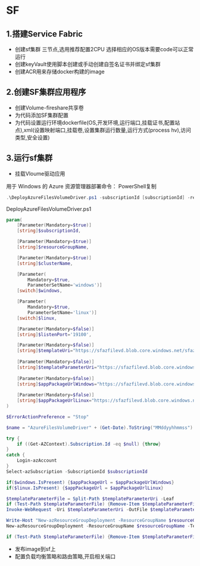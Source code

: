 # SF
## 1.搭建Service Fabric
- 创建sf集群 三节点,选用推荐配置2CPU 选择相应的OS版本需要code可以正常运行
- 创建keyVault使用脚本创建或手动创建自签名证书并绑定sf集群
- 创建ACR用来存储docker构建的image
## 2.创建SF集群应用程序
- 创建Volume-fireshare共享卷
- 为代码添加SF集群配置
- 为代码设置运行环境dockerfile(OS,开发环境,运行端口,挂载证书,配置站点),xml(设置映射端口,挂载卷,设置集群运行数量,运行方式(process hv),访问类型,安全设置)
## 3.运行sf集群
- 挂载Vloume驱动应用

用于 Windows 的 Azure 资源管理器部署命令：
PowerShell复制

 ```PowerShell
.\DeployAzureFilesVolumeDriver.ps1 -subscriptionId [subscriptionId] -resourceGroupName [resourceGroupName] -clusterName [clusterName] -windows
```
DeployAzureFilesVolumeDriver.ps1

```PowerShell
param(
    [Parameter(Mandatory=$true)]
    [string]$subscriptionId,

    [Parameter(Mandatory=$true)]
    [string]$resourceGroupName, 

    [Parameter(Mandatory=$true)]
    [string]$clusterName, 

    [Parameter(
        Mandatory=$true,
        ParameterSetName='windows')]
    [switch]$windows,

    [Parameter(
        Mandatory=$true,
        ParameterSetName='linux')]
    [switch]$linux,

    [Parameter(Mandatory=$false)]
    [string]$listenPort='19100',

    [Parameter(Mandatory=$false)]
    [string]$templateUri="https://sfazfilevd.blob.core.windows.net/sfazfilevd/AzureFilesVolumeDriver_template.json",
    
    [Parameter(Mandatory=$false)]
    [string]$templateParameterUri="https://sfazfilevd.blob.core.windows.net/sfazfilevd/AzureFilesVolumeDriver_parameters.json",
    
    [Parameter(Mandatory=$false)]
    [string]$appPackageUrlWindows="https://sfazfilevd.blob.core.windows.net/sfazfilevd/AzureFilesVolumeDriver_windows_6.5.661.9590.sfpkg",
    
    [Parameter(Mandatory=$false)]
    [string]$appPackageUrlLinux="https://sfazfilevd.blob.core.windows.net/sfazfilevd/AzureFilesVolumeDriver_linux_6.5.661.9590.sfpkg"
)

$ErrorActionPreference = "Stop"

$name = "AzureFilesVolumeDriver" + (Get-Date).ToString("MMddyyhhmmss")

try {
    if ((Get-AZContext).Subscription.Id -eq $null) {throw}
}
catch {
    Login-azAccount
}
Select-azSubscription -SubscriptionId $subscriptionId

if($windows.IsPresent) {$appPackageUrl = $appPackageUrlWindows}
if($linux.IsPresent) {$appPackageUrl = $appPackageUrlLinux}

$templateParameterFile = Split-Path $templateParameterUri -Leaf
if (Test-Path $templateParameterFile) {Remove-Item $templateParameterFile -Force}
Invoke-WebRequest -Uri $templateParameterUri -OutFile $templateParameterFile

Write-Host "New-azResourceGroupDeployment -ResourceGroupName $resourceGroupName -TemplateUri $templateUri -TemplateParameterFile $templateParameterFile -clusterName $clusterName -appPackageUrl `"$appPackageUrl`" -Name $name -listenPort $listenPort -Verbose"
New-azResourceGroupDeployment -ResourceGroupName $resourceGroupName -TemplateUri $templateUri -TemplateParameterFile $templateParameterFile -clusterName $clusterName -appPackageUrl "$appPackageUrl" -Name $name -listenPort $listenPort -Verbose

if (Test-Path $templateParameterFile) {Remove-Item $templateParameterFile -Force}
```

- 发布image到sf上
- 配置负载均衡策略和路由策略,开启相关端口

